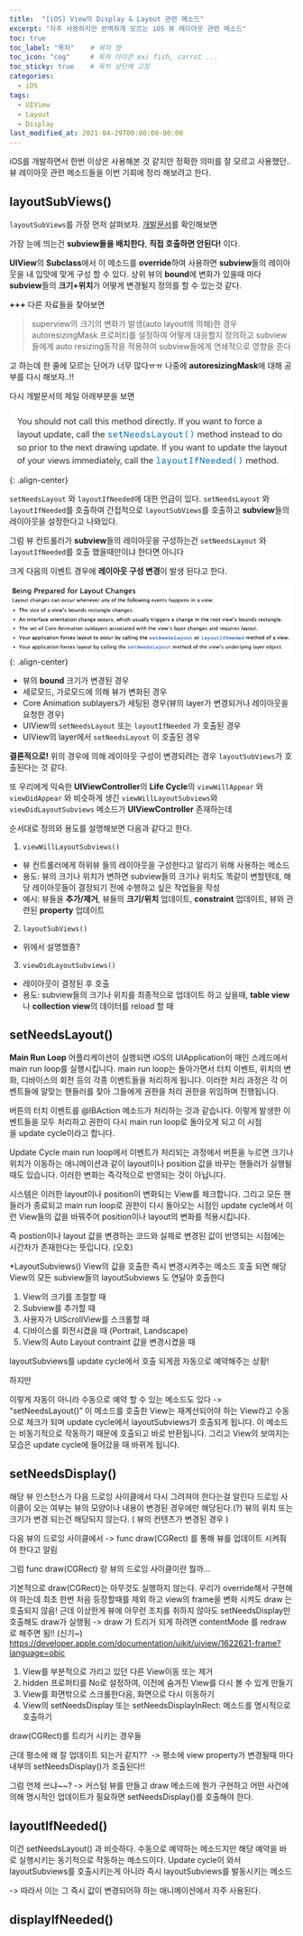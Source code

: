 ```yaml
---
title:  "[iOS] View의 Display & Layout 관련 메소드"
excerpt: "자주 사용하지만 완벽하게 모르는 iOS 뷰 레이아웃 관련 메소드"
toc: true
toc_label: "목차"    # 목차 명
toc_icon: "cog"     # 목차 아이콘 ex) fish, carrot ...
toc_sticky: true    # 목차 상단에 고정
categories:
  - iOS
tags:
  - UIView
  - Layout
  - Display
last_modified_at: 2021-04-29T00:00:00-00:00
---
```


iOS를 개발하면서 한번 이상은 사용해본 것 같지만 정확한 의미를 잘 모르고 사용했던.. 뷰 레이아웃 관련 메소드들을 이번 기회에 정리 해보려고 한다.



## layoutSubViews()

`layoutSubViews`를 가장 먼저 살펴보자. [개발문서](https://developer.apple.com/documentation/uikit/uiview/1622482-layoutsubviews)를 확인해보면

가장 눈에 띄는건 **subview들을 배치한다**, **직접 호출하면 안된다!** 이다.

**UIView**의 **Subclass**에서 이 메소드를 **override**하여 사용하면 **subview**들의 레이아웃을 내 입맛에 맞게 구성 할 수 있다. 상위 뷰의 **bound**에 변화가 있을때 마다 **subview**들의 **크기+위치**가 어떻게 변경될지 정의를 할 수 있는것 같다.

**+++** 다른 자료들을 찾아보면

> superview의 크기의 변화가 발생(auto layout에 의해)한 경우 autoresizingMask 프로퍼티를 설정하여 어떻게 대응할지 정의하고 subview들에게 auto resizing동작을 적용하여 subview들에게 연쇄적으로 영향을 준다
 
고 하는데 한 줄에 모르는 단어가 너무 많다ㅠㅠ 나중에 **autoresizingMask**에 대해 공부를 다시 해보자..!!

다시 개발문서의 제일 아래부분을 보면 

![](/assets/images/2021-04-29-post/1.png){: .align-center}

`setNeedsLayout` 와 `layoutIfNeeded`에 대한 언급이 있다.
`setNeedsLayout` 와 `layoutIfNeeded`를 호출하여 간접적으로 `layoutSubViews`를 호출하고 **subview**들의 레이아웃을 설정한다고 나와있다.



그럼 뷰 컨트롤러가 **subview**들의 레이아웃을 구성하는건 `setNeedsLayout` 와 `layoutIfNeeded`를 호출 했을때만이냐 한다면 아니다



크게 다음의 이벤트 경우에 **레이아웃 구성 변경**이 발생 된다고 한다.

![](/assets/images/2021-04-29-post/2.png){: .align-center}

- 뷰의 **bound** 크기가 변경된 경우
- 세로모드, 가로모드에 의해 뷰가 변화된 경우
- Core Animation sublayers가 세팅된 경우(뷰의 layer가 변경되거나 레이아웃을 요청한 경우)
- UIView의 `setNeedsLayout` 또는 `layoutIfNeeded` 가 호출된 경우
- UIView의 layer에서 `setNeedsLayout` 이 호출된 경우


**결론적으로!** 위의 경우에 의해 레이아웃 구성이 변경되려는 경우 `layoutSubViews`가 호출된다는 것 같다.


또 우리에게 익숙한 **UIViewController**의 **Life Cycle**의 `viewWillAppear` 와 `viewDidAppear` 와 비슷하게 생긴 `viewWillLayoutSubviews`와 `viewDidLayoutSubviews` 메소드가 **UIViewController** 존재하는데 

순서대로 정의와 용도를 설명해보면 다음과 같다고 한다.

1. `viewWillLayoutSubviews()`
  - 뷰 컨트롤러에게 하위뷰 들의 레이아웃을 구성한다고 알리기 위해 사용하는 메소드
  - 용도: 뷰의 크기나 위치가 변하면 subview들의 크기나 위치도 똑같이 변할텐데, 해당 레이아웃들이 결정되기 전에 수행하고 싶은 작업들을 작성
  - 예시: 뷰들을 **추가/제거**, 뷰들의 **크기/위치** 업데이트, **constraint** 업데이트, 뷰와 관련된 **property** 업데이트
2. `layoutSubViews()`
  - 위에서 설명했죵?
3. `viewDidLayoutSubviews()`
  - 레이아웃이 결정된 후 호출
  - 용도: subview들의 크기나 위치를 최종적으로 업데이트 하고 싶을때, **table view**나 **collection view**의 데이터를 reload 할 때


## setNeedsLayout()

**Main Run Loop**
어플리케이션이 실행되면 iOS의 UIApplication이 매인 스레드에서 main run loop를 실행시킵니다. main run loop는 돌아가면서 터치 이벤트, 위치의 변화, 디바이스의 회전 등의 각종 이벤트들을 처리하게 됩니다. 이러한 처리 과정은 각 이벤트들에 알맞는 핸들러를 찾아 그들에게 권한을 처리 권한을 위임하며 진행됩니다.

버튼의 터치 이벤트를 @IBAction 메소드가 처리하는 것과 같습니다.
이렇게 발생한 이벤트들을 모두 처리하고 권한이 다시 main run loop로 돌아오게 되고 이 시점을 update cycle이라고 합니다.

Update Cycle
main run loop에서 이벤트가 처리되는 과정에서 버튼을 누르면 크기나 위치가 이동하는 애니메이션과 같이 layout이나 position 값을 바꾸는 핸들러가 실행될 때도 있습니다. 이러한 변화는 즉각적으로 반영되는 것이 아닙니다.

시스템은 이러한 layout이나 position이 변화되는 View를 체크합니다. 그리고 모든 핸들러가 종료되고 main run loop로 권한이 다시 돌아오는 시점인 update cycle에서 이런 View들의 값을 바꿔주어 position이나 layout의 변화를 적용시킵니다.

즉 postion이나 layout 값을 변경하는 코드와 실제로 변경된 값이 반영되는 시점에는 시간차가 존재한다는 뜻입니다. (오호)

*LayoutSubviews()
View의 값을 호출한 즉시 변경시켜주는 메소드
호출 되면 해당 View의 모든 subview들의 layoutSubviews 도 연달아 호출한다
1. View의 크기를 조절할 때
2. Subview를 추가할 때
3. 사용자가 UIScrollView를 스크롤할 때
4. 디바이스를 회전시켰을 때 (Portrait, Landscape)
5. View의 Auto Layout contraint 값을 변경시켰을 때

layoutSubviews를 update cycle에서 호출 되게끔 자동으로 예약해주는 상황!

하지만

이렇게 자동이 아니라 수동으로 예약 할 수 있는 메소드도 있다 -> “setNeedsLayout()”
이 메소드를 호출한 View는 재계산되어야 하는 View라고 수동으로 체크가 되며 update cycle에서 layoutSubviews가 호출되게 됩니다.
이 메소드는 비동기적으로 작동하기 때문에 호출되고 바로 반환됩니다. 그리고 View의 보여지는 모습은 update cycle에 들어갔을 때 바뀌게 됩니다.


## setNeedsDisplay()

해당 뷰 인스턴스가 다음 드로잉 사이클에서 다시 그려져야 한다는걸 알린다
드로잉 사이클이 오는 여부는 뷰의 모양이나 내용이 변경된 경우에만 해당된다.(?) 뷰의 위치 또는 크기가 변경 되는건 해당되지 않는다. ( 뷰의 컨텐츠가 변경된 경우 )

다음 뷰의 드로잉 사이클에서 -> func draw(CGRect) 를 통해 뷰를 업데이트 시켜줘야 한다고 알림

그럼 func draw(CGRect) 랑 뷰의 드로잉 사이클이란 뭘까…

기본적으로 draw(CGRect)는 아무것도 실행하지 않는다.
우리가 override해서 구현해야 하는데
최초 한번 처음 등장할때를 제외 하고 view의 frame을 변화 시켜도 draw 는 호출되지 않음!
근데 이상한게 뷰에 아무런 조치를 취하지 않아도 setNeedsDisplay만 호출해도 draw가 실행됨
-> draw 가 트리거 되게 하려면 contentMode 를 redraw로 해주면 됨!! (신기~)
https://developer.apple.com/documentation/uikit/uiview/1622621-frame?language=objc

1. View를 부분적으로 가리고 있던 다른 View이동 또는 제거
2. hidden 프로퍼티를 No로 설정하여, 이전에 숨겨진 View를 다시 볼 수 있게 만들기
3. View를 화면밖으로 스크롤한다음, 화면으로 다시 이동하기
4. View의 setNeedsDisplay 또는 setNeedsDisplayInRect: 메소드를 명시적으로 호출하기

draw(CGRect)를 트리거 시키는 경우들

근데 평소에 왜 잘 업데이트 되는거 같지?? 
-> 평소에 view property가 변경될때 마다 내부의 setNeedsDisplay()가 호출된다!!

그럼 언제 쓰냐~~?
-> 커스텀 뷰를 만들고 draw 메소드에 뭔가 구현하고 어떤 사건에 의해 명시적인 업데이트가 필요하면 setNeedsDisplay()를 호출해야 한다.


## layoutIfNeeded()
이건 setNeedsLayout() 과 비슷하다. 수동으로 예약하는 메소드지만 해당 예약을 바로 실행시키는 동기적으로 작동하는 메소드이다. Update cycle이 와서 layoutSubviews를 호출시키는게 아니라 즉시 layoutSubviews를 발동시키는 메소드

-> 따라서 이는 그 즉시 값이 변경되어햐 하는 애니메이션에서 자주 사용된다.


## displayIfNeeded()
